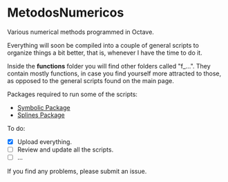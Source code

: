 # MetodosNumericos
Various numerical methods programmed in Octave. 

Everything will soon be compiled into a couple of general scripts to organize things a bit better, that is, whenever I have the time to do it. 

Inside the **functions** folder you will find other folders called "f_...". They contain mostly functions, in case you find yourself more attracted to those, as opposed to the general scripts found on the main page. 

Packages required to run some of the scripts:  
- [Symbolic Package](https://github.com/cbm755/octsympy) 
- [Splines Package](https://octave.sourceforge.io/splines/index.html)

To do: 
- [X] Upload everything. 
- [ ] Review and update all the scripts. 
- [ ] ...

If you find any problems, please submit an issue.

